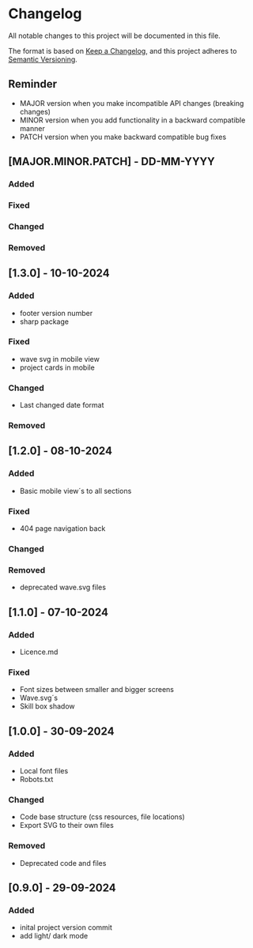 # Changelog

All notable changes to this project will be documented in this file.

The format is based on [Keep a Changelog](https://keepachangelog.com/en/1.1.0/),
and this project adheres to [Semantic Versioning](https://semver.org/spec/v2.0.0.html).

## Reminder
- MAJOR version when you make incompatible API changes (breaking changes)
- MINOR version when you add functionality in a backward compatible manner
- PATCH version when you make backward compatible bug fixes

## [MAJOR.MINOR.PATCH] - DD-MM-YYYY

### Added
### Fixed
### Changed
### Removed

## [1.3.0] - 10-10-2024

### Added
- footer version number
- sharp package
### Fixed
- wave svg in mobile view
- project cards in mobile
### Changed
- Last changed date format
### Removed


## [1.2.0] - 08-10-2024

### Added
- Basic mobile view´s to all sections
### Fixed
- 404 page navigation back
### Changed
### Removed
- deprecated wave.svg files


## [1.1.0] - 07-10-2024

### Added
- Licence.md
### Fixed
- Font sizes between smaller and bigger screens
- Wave.svg´s
- Skill box shadow

## [1.0.0] - 30-09-2024

### Added
- Local font files
- Robots.txt

### Changed
- Code base structure (css resources, file locations)
- Export SVG to their own files

### Removed
- Deprecated code and files

## [0.9.0] - 29-09-2024

### Added
- inital project version commit
- add light/ dark mode
